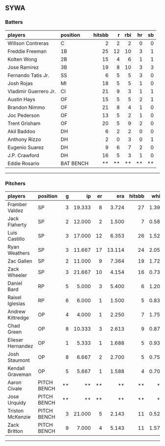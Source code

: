 ## SYWA

### Batters

 
|players               |position  | hitsbb|  r| rbi| hr| sb| 
|:---------------------|:---------|------:|--:|---:|--:|--:| 
|Willson Contreras     |C         |      2|  2|   2|  0|  0| 
|Freddie Freeman       |1B        |     25| 12|  10|  3|  1| 
|Kolten Wong           |2B        |     15|  4|   6|  1|  1| 
|Jose Ramirez          |3B        |     19|  8|  10|  3|  3| 
|Fernando Tatis Jr.    |SS        |      6|  5|   5|  3|  0| 
|Josh Rojas            |MI        |     18|  5|   5|  1|  0| 
|Vladimir Guerrero Jr. |CI        |     21|  9|   3|  1|  1| 
|Austin Hays           |OF        |     15|  5|   5|  2|  1| 
|Brandon Nimmo         |OF        |     21|  8|   4|  1|  0| 
|Joc Pederson          |OF        |     13|  5|   2|  1|  0| 
|Trent Grisham         |OF        |     20|  5|   9|  2|  0| 
|Akil Baddoo           |DH        |      6|  2|   2|  0|  0| 
|Anthony Rizzo         |DH        |      2|  0|   3|  0|  1| 
|Eugenio Suarez        |DH        |      9|  6|   7|  2|  0| 
|J.P. Crawford         |DH        |     16|  5|   3|  1|  0| 
|Eddie Rosario         |BAT BENCH |     **| **|  **| **| **| 


* * *

### Pitchers

 
|players           |position    |  g|     ip| er|    era| hitsbb|  whip| so|  w| sv| 
|:-----------------|:-----------|--:|------:|--:|------:|------:|-----:|--:|--:|--:| 
|Framber Valdez    |SP          |  3| 19.333|  8|  3.724|     27| 1.397| 20|  1|  0| 
|Jack Flaherty     |SP          |  2| 12.000|  2|  1.500|      7| 0.583| 13|  1|  0| 
|Luis Castillo     |SP          |  3| 17.000| 12|  6.353|     26| 1.529| 17|  1|  0| 
|Ryan Weathers     |SP          |  3| 11.667| 17| 13.114|     24| 2.057| 11|  0|  0| 
|Zac Gallen        |SP          |  2| 11.000|  9|  7.364|     19| 1.727| 12|  0|  0| 
|Zack Wheeler      |SP          |  3| 21.667| 10|  4.154|     16| 0.738| 24|  1|  0| 
|Daniel Bard       |RP          |  5|  5.000|  3|  5.400|      6| 1.200|  6|  1|  4| 
|Raisel Iglesias   |RP          |  6|  6.000|  1|  1.500|      5| 0.833| 11|  0|  4| 
|Andrew Kittredge  |OP          |  4|  4.000|  1|  2.250|      7| 1.750|  7|  1|  0| 
|Chad Green        |OP          |  8| 10.333|  3|  2.613|      9| 0.871| 14|  3|  3| 
|Elieser Hernandez |OP          |  1|  5.333|  1|  1.688|      5| 0.938|  4|  0|  0| 
|Josh Staumont     |OP          |  8|  6.667|  2|  2.700|      5| 0.750|  8|  1|  0| 
|Kendall Graveman  |OP          |  5|  5.667|  1|  1.588|      4| 0.706|  5|  0|  0| 
|Aaron Civale      |PITCH BENCH | **|     **| **|     **|     **|    **| **| **| **| 
|Jose Urquidy      |PITCH BENCH | **|     **| **|     **|     **|    **| **| **| **| 
|Triston McKenzie  |PITCH BENCH |  3| 21.000|  5|  2.143|     11| 0.524| 20|  1|  0| 
|Zack Britton      |PITCH BENCH |  9|  7.000|  4|  5.143|     11| 1.571|  8|  0|  1| 


* * *


